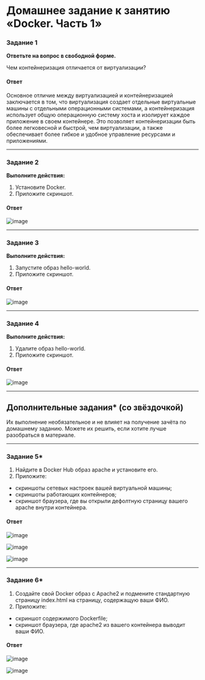 # Домашнее задание к занятию «Docker. Часть 1»



### Задание 1

**Ответьте на вопрос в свободной форме.** 

Чем контейнеризация отличается от виртуализации?

#### Ответ
Основное отличие между виртуализацией и контейнеризацией заключается в том, что виртуализация создает отдельные виртуальные машины с отдельными операционными системами, а контейнеризация использует общую операционную систему хоста и изолирует каждое приложение в своем контейнере. Это позволяет контейнеризации быть более легковесной и быстрой, чем виртуализации, а также обеспечивает более гибкое и удобное управление ресурсами и приложениями.

---

### Задание 2 

**Выполните действия:**

1. Установите Docker.
1. Приложите скриншот.

#### Ответ
![image](https://github.com/goddim/HW_netology_main/assets/132663924/18805e4a-1257-46f9-88b1-696c6d7c2805)


---

### Задание 3

**Выполните действия:**

1. Запустите образ hello-world.
1. Приложите скриншот.

#### Ответ
![image](https://github.com/goddim/HW_netology_main/assets/132663924/6abf9b8a-b422-4940-85d9-4511e1f97047)

---

### Задание 4 

**Выполните действия:**

1. Удалите образ hello-world.
1. Приложите скриншот.

#### Ответ
![image](https://github.com/goddim/HW_netology_main/assets/132663924/cfae2365-934b-4917-8ee8-824f1e326ece)

---

## Дополнительные задания* (со звёздочкой)

Их выполнение необязательное и не влияет на получение зачёта по домашнему заданию. Можете их решить, если хотите лучше разобраться в материале.

---

### Задание 5*

1. Найдите в Docker Hub образ apache и установите его.
1. Приложите:
 * скриншоты сетевых настроек вашей виртуальной машины;
 * скриншоты работающих контейнеров;
 * скриншот браузера, где вы открыли дефолтную страницу вашего apache внутри контейнера.

#### Ответ
![image](https://github.com/goddim/HW_netology_main/assets/132663924/8c1d304f-e2f1-4abf-b7ca-9f6d78454048)

![image](https://github.com/goddim/HW_netology_main/assets/132663924/da0869c0-b81c-48dd-8c8d-11b3c516b12c)

![image](https://github.com/goddim/HW_netology_main/assets/132663924/0be9b5c0-ddea-419d-993a-3bf1bed5018f)

---

### Задание 6*

1. Создайте свой Docker образ с Apache2 и подмените стандартную страницу index.html на страницу, содержащую ваши ФИО.
1. Приложите:
 * скриншот содержимого Dockerfile;
 * скриншот браузера, где apache2 из вашего контейнера выводит ваши ФИО.
#### Ответ
![image](https://github.com/goddim/HW_netology_main/assets/132663924/f3d8a5d4-210b-4c8c-bdcf-938895c9c698)

![image](https://github.com/goddim/HW_netology_main/assets/132663924/d0ffa62f-0f45-4c66-9e4c-f83d245f5b01)
